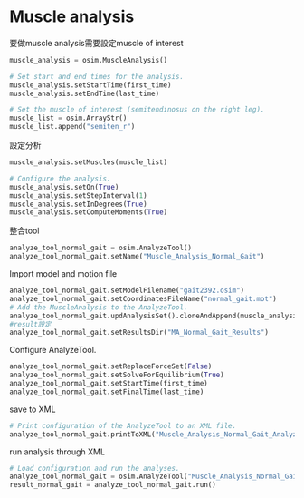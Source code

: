 # Muscle analysis
要做muscle analysis需要設定muscle of interest
```python
muscle_analysis = osim.MuscleAnalysis()

# Set start and end times for the analysis.
muscle_analysis.setStartTime(first_time)
muscle_analysis.setEndTime(last_time)

# Set the muscle of interest (semitendinosus on the right leg).
muscle_list = osim.ArrayStr()
muscle_list.append("semiten_r")
```

設定分析
```python
muscle_analysis.setMuscles(muscle_list)

# Configure the analysis.
muscle_analysis.setOn(True)
muscle_analysis.setStepInterval(1)
muscle_analysis.setInDegrees(True)
muscle_analysis.setComputeMoments(True)
```

整合tool
```python
analyze_tool_normal_gait = osim.AnalyzeTool()
analyze_tool_normal_gait.setName("Muscle_Analysis_Normal_Gait")
```

Import model and motion file
```python
analyze_tool_normal_gait.setModelFilename("gait2392.osim")
analyze_tool_normal_gait.setCoordinatesFileName("normal_gait.mot")
# Add the MuscleAnalysis to the AnalyzeTool.
analyze_tool_normal_gait.updAnalysisSet().cloneAndAppend(muscle_analysis)
#result設定
analyze_tool_normal_gait.setResultsDir("MA_Normal_Gait_Results")
```

Configure AnalyzeTool.
```python
analyze_tool_normal_gait.setReplaceForceSet(False)
analyze_tool_normal_gait.setSolveForEquilibrium(True)
analyze_tool_normal_gait.setStartTime(first_time)
analyze_tool_normal_gait.setFinalTime(last_time)
```

save to XML
```python
# Print configuration of the AnalyzeTool to an XML file.
analyze_tool_normal_gait.printToXML("Muscle_Analysis_Normal_Gait_AnalyzeTool_setup.xml")
```

run analysis through XML
```python
# Load configuration and run the analyses. 
analyze_tool_normal_gait = osim.AnalyzeTool("Muscle_Analysis_Normal_Gait_AnalyzeTool_setup.xml", True)
result_normal_gait = analyze_tool_normal_gait.run()
```

